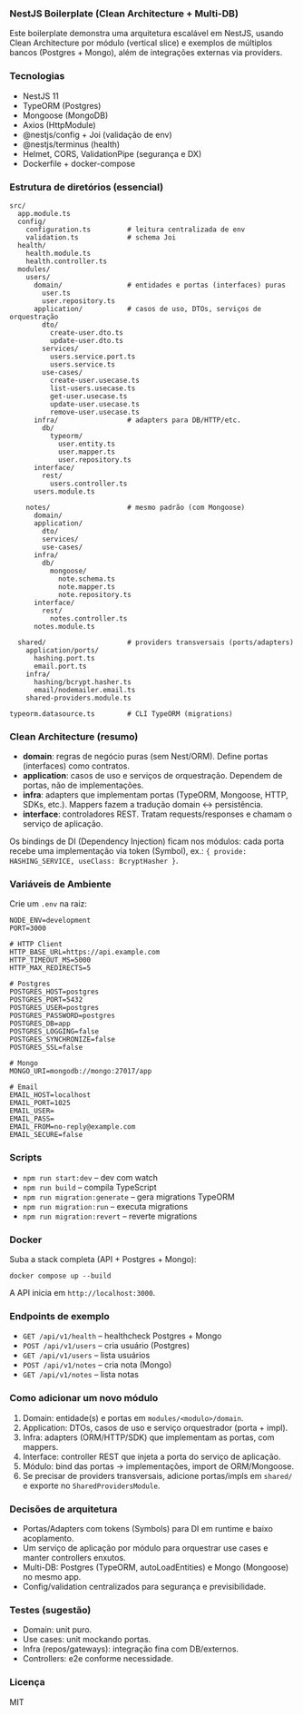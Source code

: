 ### NestJS Boilerplate (Clean Architecture + Multi-DB)

Este boilerplate demonstra uma arquitetura escalável em NestJS, usando Clean Architecture por módulo (vertical slice) e exemplos de múltiplos bancos (Postgres + Mongo), além de integrações externas via providers.

### Tecnologias

- NestJS 11
- TypeORM (Postgres)
- Mongoose (MongoDB)
- Axios (HttpModule)
- @nestjs/config + Joi (validação de env)
- @nestjs/terminus (health)
- Helmet, CORS, ValidationPipe (segurança e DX)
- Dockerfile + docker-compose

### Estrutura de diretórios (essencial)

```
src/
  app.module.ts
  config/
    configuration.ts         # leitura centralizada de env
    validation.ts            # schema Joi
  health/
    health.module.ts
    health.controller.ts
  modules/
    users/
      domain/                # entidades e portas (interfaces) puras
        user.ts
        user.repository.ts
      application/           # casos de uso, DTOs, serviços de orquestração
        dto/
          create-user.dto.ts
          update-user.dto.ts
        services/
          users.service.port.ts
          users.service.ts
        use-cases/
          create-user.usecase.ts
          list-users.usecase.ts
          get-user.usecase.ts
          update-user.usecase.ts
          remove-user.usecase.ts
      infra/                 # adapters para DB/HTTP/etc.
        db/
          typeorm/
            user.entity.ts
            user.mapper.ts
            user.repository.ts
      interface/
        rest/
          users.controller.ts
      users.module.ts

    notes/                   # mesmo padrão (com Mongoose)
      domain/
      application/
        dto/
        services/
        use-cases/
      infra/
        db/
          mongoose/
            note.schema.ts
            note.mapper.ts
            note.repository.ts
      interface/
        rest/
          notes.controller.ts
      notes.module.ts

  shared/                    # providers transversais (ports/adapters)
    application/ports/
      hashing.port.ts
      email.port.ts
    infra/
      hashing/bcrypt.hasher.ts
      email/nodemailer.email.ts
    shared-providers.module.ts

typeorm.datasource.ts        # CLI TypeORM (migrations)
```

### Clean Architecture (resumo)

- **domain**: regras de negócio puras (sem Nest/ORM). Define portas (interfaces) como contratos.
- **application**: casos de uso e serviços de orquestração. Dependem de portas, não de implementações.
- **infra**: adapters que implementam portas (TypeORM, Mongoose, HTTP, SDKs, etc.). Mappers fazem a tradução domain ↔ persistência.
- **interface**: controladores REST. Tratam requests/responses e chamam o serviço de aplicação.

Os bindings de DI (Dependency Injection) ficam nos módulos: cada porta recebe uma implementação via token (Symbol), ex.: `{ provide: HASHING_SERVICE, useClass: BcryptHasher }`.

### Variáveis de Ambiente

Crie um `.env` na raiz:

```
NODE_ENV=development
PORT=3000

# HTTP Client
HTTP_BASE_URL=https://api.example.com
HTTP_TIMEOUT_MS=5000
HTTP_MAX_REDIRECTS=5

# Postgres
POSTGRES_HOST=postgres
POSTGRES_PORT=5432
POSTGRES_USER=postgres
POSTGRES_PASSWORD=postgres
POSTGRES_DB=app
POSTGRES_LOGGING=false
POSTGRES_SYNCHRONIZE=false
POSTGRES_SSL=false

# Mongo
MONGO_URI=mongodb://mongo:27017/app

# Email
EMAIL_HOST=localhost
EMAIL_PORT=1025
EMAIL_USER=
EMAIL_PASS=
EMAIL_FROM=no-reply@example.com
EMAIL_SECURE=false
```

### Scripts

- `npm run start:dev` – dev com watch
- `npm run build` – compila TypeScript
- `npm run migration:generate` – gera migrations TypeORM
- `npm run migration:run` – executa migrations
- `npm run migration:revert` – reverte migrations

### Docker

Suba a stack completa (API + Postgres + Mongo):

```
docker compose up --build
```

A API inicia em `http://localhost:3000`.

### Endpoints de exemplo

- `GET /api/v1/health` – healthcheck Postgres + Mongo
- `POST /api/v1/users` – cria usuário (Postgres)
- `GET /api/v1/users` – lista usuários
- `POST /api/v1/notes` – cria nota (Mongo)
- `GET /api/v1/notes` – lista notas

### Como adicionar um novo módulo

1. Domain: entidade(s) e portas em `modules/<modulo>/domain`.
2. Application: DTOs, casos de uso e serviço orquestrador (porta + impl).
3. Infra: adapters (ORM/HTTP/SDK) que implementam as portas, com mappers.
4. Interface: controller REST que injeta a porta do serviço de aplicação.
5. Módulo: bind das portas → implementações, import de ORM/Mongoose.
6. Se precisar de providers transversais, adicione portas/impls em `shared/` e exporte no `SharedProvidersModule`.

### Decisões de arquitetura

- Portas/Adapters com tokens (Symbols) para DI em runtime e baixo acoplamento.
- Um serviço de aplicação por módulo para orquestrar use cases e manter controllers enxutos.
- Multi-DB: Postgres (TypeORM, autoLoadEntities) e Mongo (Mongoose) no mesmo app.
- Config/validation centralizados para segurança e previsibilidade.

### Testes (sugestão)

- Domain: unit puro.
- Use cases: unit mockando portas.
- Infra (repos/gateways): integração fina com DB/externos.
- Controllers: e2e conforme necessidade.

### Licença

MIT
